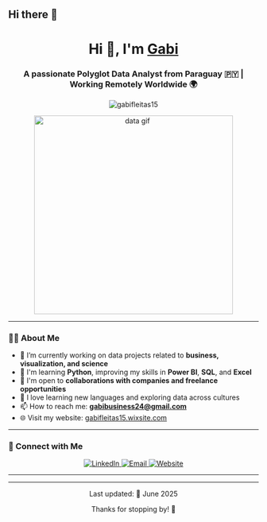 ## Hi there 👋


<!--
**gabifleitas/gabifleitas** is a ✨ _special_ ✨ repository because its `README.md` (this file) appears on your GitHub profile.

Here are some ideas to get you started:

- 🔭 I’m currently working on ...
- 🌱 I’m currently learning ...
- 👯 I’m looking to collaborate on ...
- 🤔 I’m looking for help with ...
- 💬 Ask me about ...
- 📫 How to reach me: ...
- 😄 Pronouns: ...
- ⚡ Fun fact: ...
-->

<h1 align="center">Hi 👋, I'm <a href="https://gabifleitas15.wixsite.com/maria-gabriela-fleit/welcome" target="_blank">Gabi</a></h1>
<h3 align="center">A passionate Polyglot Data Analyst from Paraguay 🇵🇾 | Working Remotely Worldwide 🌍</h3>

<p align="center">
  <img src="https://komarev.com/ghpvc/?username=gabifleitas15&label=Profile%20views&color=0e75b6&style=flat" alt="gabifleitas15" />
</p>

<p align="center">
  <img src="https://media3.giphy.com/media/v1.Y2lkPTc5MGI3NjExejNqbmliY21sY3dyMDRhcjk0dXF4NXN1bGR5YWY4eHowbXdhYXNueCZlcD12MV9pbnRlcm5hbF9naWZfYnlfaWQmY3Q9Zw/9TuxaRQxMoyeY1G5tN/giphy.gif" alt="data gif" width="400" />
</p>

---

### 👩‍💻 About Me

- 🔭 I’m currently working on data projects related to **business, visualization, and science**
- 🌱 I'm learning **Python**, improving my skills in **Power BI**, **SQL**, and **Excel**
- 🤝 I'm open to **collaborations with companies and freelance opportunities**
- 🧠 I love learning new languages and exploring data across cultures
- 📫 How to reach me: **[gabibusiness24@gmail.com](mailto:gabibusiness24@gmail.com)**
- 🌐 Visit my website: [gabifleitas15.wixsite.com](https://gabifleitas15.wixsite.com/maria-gabriela-fleit/welcome)

---

### 🔗 Connect with Me

<p align="center">
  <a href="https://www.linkedin.com/in/ma-gabriela-fleitas-o/" target="_blank">
    <img src="https://img.icons8.com/doodle/40/000000/linkedin--v2.png" alt="LinkedIn" />
  </a>
  <a href="mailto:gabibusiness24@gmail.com" target="_blank">
    <img src="https://img.icons8.com/doodle/40/000000/gmail--v2.png" alt="Email" />
  </a>
  <a href="https://gabifleitas15.wixsite.com/maria-gabriela-fleit/welcome" target="_blank">
    <img src="https://img.icons8.com/doodle/40/000000/domain.png" alt="Website" />
  </a>
</p>

---

<!--
### 📂 My Projects

Here are some of the projects I'm working on. Click to explore:

- 📊 **[Power BI](https://github.com/gabifleitas/power_bi-portfolio)**  
- 🐍 **[Python](https://github.com/gabifleitas/python-portfolio)**  
- 📈 **[Excel](https://github.com/gabifleitas/excel-portfolio)**  
- 🧮 **[SQL](https://github.com/gabifleitas/sql-portfolio)**  

--> 

---

<p align="center">Last updated: 📅 June 2025</p>
<p align="center">Thanks for stopping by! 🌟</p>
